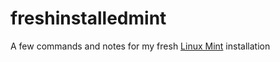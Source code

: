 # freshinstalledmint
A few commands and notes for my fresh [Linux Mint]([url](https://linuxmint.com/)) installation
